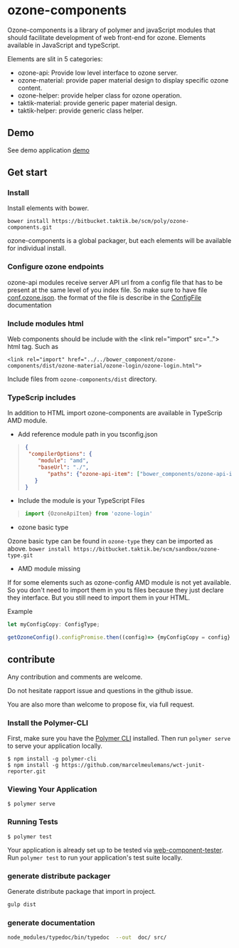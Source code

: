 # ozone-components

Ozone-components is a library of polymer and javaScript modules that should facilitate development of web front-end for ozone.
Elements available in JavaScript and typeScript.

Elements are slit in 5 categories:
- ozone-api: Provide low level interface to ozone server.
- ozone-material: provide paper material design to display specific ozone content.
- ozone-helper: provide helper class for ozone operation.
- taktik-material: provide generic paper material design.
- taktik-helper: provide generic class helper.


## Demo

See demo application [demo](demo.html)


## Get start

### Install

Install elements with bower.

`bower install https://bitbucket.taktik.be/scm/poly/ozone-components.git`

ozone-components is a global packager, but each elements will be available for individual install.


### Configure ozone endpoints

ozone-api modules receive server API url from a config file that has to be present at the same level of you index file.
So make sure to have file [conf.ozone.json](conf.ozone.json). the format of the file is describe in the [ConfigFile](interfaces/_elements_ozone_api_ozone_config_types_ozone_config_.configfile.html) documentation


### Include modules html

Web components should be include with the \<link rel="import" src=".."> html tag. Such as

```
<link rel="import" href="../../bower_component/ozone-components/dist/ozone-material/ozone-login/ozone-login.html">
```

Include files from `ozone-components/dist` directory.

### TypeScrip includes

In addition to HTML import ozone-components are available in TypeScrip AMD module.

* Add reference module path in you tsconfig.json

> ```json
> {
>  "compilerOptions": {
>     "module": "amd",
>     "baseUrl": "./",
>        "paths": {"ozone-api-item": ["bower_components/ozone-api-item/ozone-api-item"]}
>    }
> }
> ```

* Include the module is your TypeScript Files

> ```typeScript
> import {OzoneApiItem} from 'ozone-login'
> ```

* ozone basic type

Ozone basic type can be found in `ozone-type` they can be imported as above.
`bower install https://bitbucket.taktik.be/scm/sandbox/ozone-type.git`

* AMD module missing

If for some elements such as ozone-config AMD module is not yet available. So you don't need to import them in you ts files because they just declare they interface.
But you still need to import them in your HTML.

Example
```typeScript
let myConfigCopy: ConfigType;

getOzoneConfig().configPromise.then((config)=> {myConfigCopy = config}

```


## contribute

Any contribution and comments are welcome.

Do not hesitate rapport issue and questions in the github issue.

You are also more than welcome to propose fix, via full request.


### Install the Polymer-CLI

First, make sure you have the [Polymer CLI](https://www.npmjs.com/package/polymer-cli) installed. Then run `polymer serve` to serve your application locally.

```
$ npm install -g polymer-cli
$ npm install -g https://github.com/marcelmeulemans/wct-junit-reporter.git
```

### Viewing Your Application

```
$ polymer serve
```

### Running Tests

```
$ polymer test
```

Your application is already set up to be tested via [web-component-tester](https://github.com/Polymer/web-component-tester). Run `polymer test` to run your application's test suite locally.

### generate distribute packager

Generate distribute package that import in project.
```bash
gulp dist
```
### generate documentation

```bash
node_modules/typedoc/bin/typedoc  --out  doc/ src/
```
